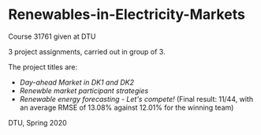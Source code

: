 # Renewables-in-Electricity-Markets
Course 31761 given at DTU

3 project assignments, carried out in group of 3.

The project titles are:
- *Day-ahead Market in DK1 and DK2*
- *Renewble market participant strategies*
- *Renewable energy forecasting - Let's compete!* (Final result: 11/44, with an average RMSE of 13.08% against 12.01% for the winning team)

DTU, Spring 2020
